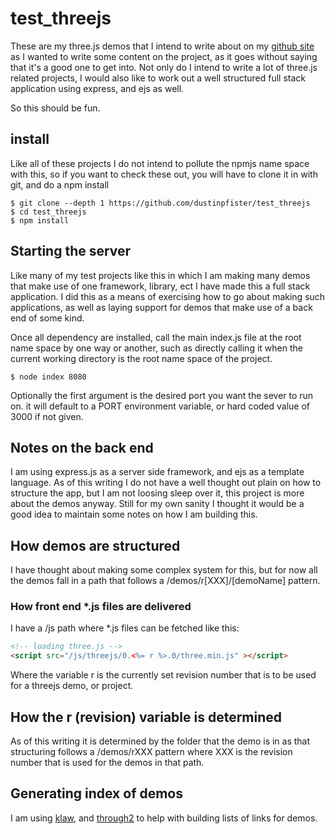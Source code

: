 # test_threejs

These are my three.js demos that I intend to write about on my [github site](https://dustinpfister.github.io/2018/04/04/threejs-getting-started/) as I wanted to write some content on the project, as it goes without saying that it's a good one to get into. Not only do I intend to write a lot of three.js related projects, I would also like to work out a well structured full stack application using express, and ejs as well.

So this should be fun.

## install

Like all of these projects I do not intend to pollute the npmjs name space with this, so if you want to check these out, you will have to clone it in with git, and do a npm install

```
$ git clone --depth 1 https://github.com/dustinpfister/test_threejs
$ cd test_threejs
$ npm install
```

## Starting the server

Like many of my test projects like this in which I am making many demos that make use of one framework, library, ect I have made this a full stack application. I did this as a means of exercising how to go about making such applications, as well as laying support for demos that make use of a back end of some kind.

Once all dependency are installed, call the main index.js file at the root name space by one way or another, such as directly calling it when the current working directory is the root name space of the project.

```
$ node index 8080
```

Optionally the first argument is the desired port you want the sever to run on. it will default to a PORT environment variable, or hard coded value of 3000 if not given.

## Notes on the back end

I am using express.js as a server side framework, and ejs as a template language. As of this writing I do not have a well thought out plain on how to structure the app, but I am not loosing sleep over it, this project is more about the demos anyway. Still for my own sanity I thought it would be a good idea to maintain some notes on how I am building this.

## How demos are structured

I have thought about making some complex system for this, but for now all the demos fall in a path that follows a /demos/r[XXX]/[demoName] pattern.

### How front end \*.js files are delivered

I have a /js path where \*.js files can be fetched like this:

```html
<!-- loading three.js -->
<script src="/js/threejs/0.<%= r %>.0/three.min.js" ></script>
```

Where the variable r is the currently set revision number that is to be used for a threejs demo, or project.

## How the r (revision) variable is determined

As of this writing it is determined by the folder that the demo is in as that structuring follows a /demos/rXXX pattern where XXX is the revision number that is used for the demos in that path.

## Generating index of demos

I am using [klaw](https://github.com/jprichardson/node-klaw), and [through2](https://www.npmjs.com/package/through2) to help with building lists of links for demos.